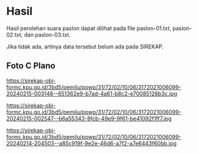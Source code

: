 # Hasil

Hasil perolehan suara paslon dapat dilihat pada file paslon-01.txt, paslon-02.txt, dan paslon-03.txt.

Jika tidak ada, artinya data tersebut belum ada pada SIREKAP.

## Foto C Plano

https://sirekap-obj-formc.kpu.go.id/3bd5/pemilu/ppwp/31/72/02/10/06/3172021006099-20240215-003148--651362e9-b7ad-4a61-b8c2-e70085128b3c.jpg

https://sirekap-obj-formc.kpu.go.id/3bd5/pemilu/ppwp/31/72/02/10/06/3172021006099-20240215-002547--b6a55343-8fcb-49e9-9f61-be41092f1ff7.jpg

https://sirekap-obj-formc.kpu.go.id/3bd5/pemilu/ppwp/31/72/02/10/06/3172021006099-20240214-204503--a85c919f-9e2e-46d6-a7f2-a7e6443f60bb.jpg
